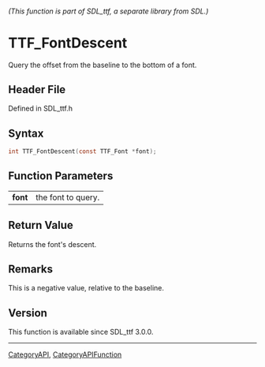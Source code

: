 ###### (This function is part of SDL_ttf, a separate library from SDL.)
# TTF_FontDescent

Query the offset from the baseline to the bottom of a font.

## Header File

Defined in SDL_ttf.h

## Syntax

```c
int TTF_FontDescent(const TTF_Font *font);

```

## Function Parameters

|              |                    |
| ------------ | ------------------ |
| **font**     | the font to query. |

## Return Value

Returns the font's descent.

## Remarks

This is a negative value, relative to the baseline.

## Version

This function is available since SDL_ttf 3.0.0.

----
[CategoryAPI](CategoryAPI), [CategoryAPIFunction](CategoryAPIFunction)

